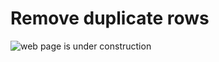 # Remove duplicate rows

![web page is under construction](https://docimages.blob.core.chinacloudapi.cn/images/commingsoon20210514.jpg)

